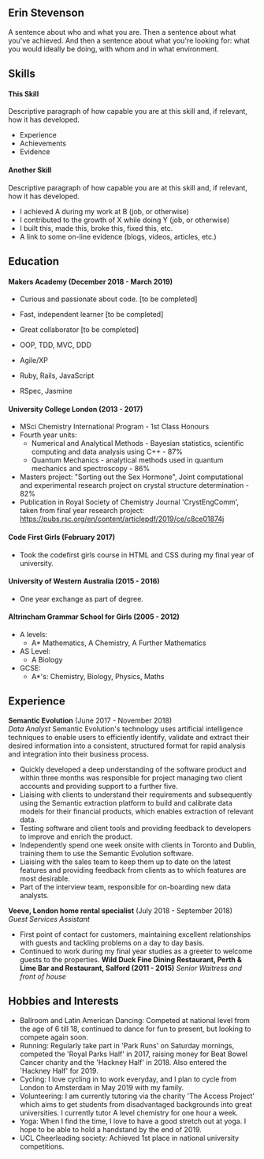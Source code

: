 ## Erin Stevenson

A sentence about who and what you are. Then a sentence about what you've achieved. And then a sentence about what you're looking for: what you would ideally be doing, with whom and in what environment.

## Skills

#### This Skill

Descriptive paragraph of how capable you are at this skill and, if relevant, how it has developed.

- Experience
- Achievements
- Evidence

#### Another Skill

Descriptive paragraph of how capable you are at this skill and, if relevant, how it has developed.

- I achieved A during my work at B (job, or otherwise)
- I contributed to the growth of X while doing Y (job, or otherwise)
- I built this, made this, broke this, fixed this, etc.
- A link to some on-line evidence (blogs, videos, articles, etc.)

## Education

#### Makers Academy (December 2018 - March 2019)

- Curious and passionate about code. [to be completed]
- Fast, independent learner [to be completed]
- Great collaborator [to be completed]

- OOP, TDD, MVC, DDD
- Agile/XP
- Ruby, Rails, JavaScript
- RSpec, Jasmine

#### University College London (2013 - 2017)

- MSci Chemistry International Program - 1st Class Honours
- Fourth year units:
    - Numerical and Analytical Methods - Bayesian statistics,    scientific computing and data analysis using C++ - 87%
    - Quantum Mechanics - analytical methods used in quantum mechanics and spectroscopy - 86%
- Masters project: "Sorting out the Sex Hormone", Joint computational and experimental research project on crystal structure determination - 82%
- Publication in Royal Society of Chemistry Journal 'CrystEngComm', taken from final year research project:
 https://pubs.rsc.org/en/content/articlepdf/2019/ce/c8ce01874j

#### Code First Girls (February 2017)

- Took the codefirst girls course in HTML and CSS during my final year of university.

#### University of Western Australia (2015 - 2016)

-  One year exchange as part of degree.

#### Altrincham Grammar School for Girls (2005 - 2012)

- A levels:
    - A* Mathematics, A Chemistry, A Further Mathematics
- AS Level:
    - A Biology
- GCSE:
    - A*'s: Chemistry, Biology, Physics, Maths

## Experience

**Semantic Evolution** (June 2017 - November 2018)    
*Data Analyst*
Semantic Evolution's technology uses artificial intelligence techniques to enable users to efficiently identify, validate and extract their desired information into a consistent, structured format for rapid analysis and integration into their business process.
  -  Quickly developed a deep understanding of the software product  and within three months was responsible for project managing two client accounts and providing support to a further five.
  - Liaising with clients to understand their requirements and subsequently using the Semantic extraction platform to build and calibrate data models for their financial products, which enables extraction of relevant data.  
  - Testing software and client tools and providing feedback to developers to improve and enrich the product.
  - Independently spend one week onsite with clients in Toronto and Dublin, training them to use the Semantic Evolution software.
  - Liaising with the sales team to keep them up to date on the latest features and providing feedback from clients as to which features are most desirable.
  - Part of the interview team, responsible for on-boarding new data analysts.

**Veeve, London home rental specialist** (July 2018 - September 2018)   
*Guest Services Assistant*  
  - First point of contact for customers, maintaining excellent relationships with guests and tackling problems on a day to day basis.
  - Continued to work during my final year studies as a greeter to welcome guests to the properties.
  **Wild Duck Fine Dining Restaurant, Perth & Lime Bar and Restaurant, Salford (2011 - 2015)**
  *Senior Waitress and front of house*

## Hobbies and Interests
- Ballroom and Latin American Dancing: Competed at national level from the age of 6 till 18, continued to dance for fun to present, but looking to compete again soon.
- Running: Regularly take part in 'Park Runs' on Saturday mornings, competed the 'Royal Parks Half' in 2017, raising money for Beat Bowel Cancer charity and the 'Hackney Half' in 2018. Also entered the 'Hackney Half' for 2019.
- Cycling: I love cycling in to work everyday, and I plan to cycle from London to Amsterdam in May 2019 with my family.
- Volunteering: I am currently tutoring via the charity 'The Access Project' which aims to get students from disadvantaged backgrounds into great universities. I currently tutor A level chemistry for one hour a week.
- Yoga: When I find the time, I love to have a good stretch out at yoga. I hope to be able to hold a handstand by the end of 2019.
- UCL Cheerleading society: Achieved 1st place in national university competitions.
